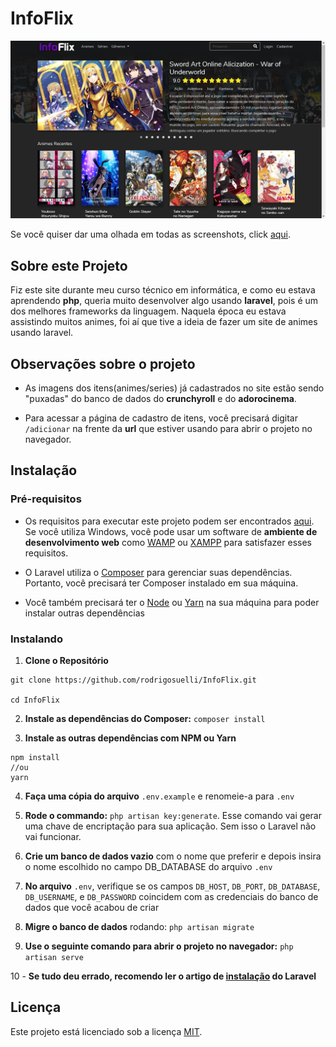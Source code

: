 # InfoFlix

![Screenshot](https://github.com/rodrigosuelli/InfoFlix/blob/master/screenshot.png)

Se você quiser dar uma olhada em todas as screenshots, click [aqui](https://drive.google.com/drive/folders/1AMb3vkXEdAruaHRhWOPTsYCWIP5ctUAe?usp=sharing).

## Sobre este Projeto

Fiz este site durante meu curso técnico em informática, e como eu estava aprendendo **php**, queria muito desenvolver algo usando **laravel**, pois é um dos melhores frameworks da linguagem. Naquela época eu estava assistindo muitos animes, foi aí que tive a ideia de fazer um site de animes usando laravel.

## Observações sobre o projeto

- As imagens dos itens(animes/series) já cadastrados no site estão sendo "puxadas" do banco de dados do **crunchyroll** e do **adorocinema**.

- Para acessar a página de cadastro de itens, você precisará digitar `/adicionar` na frente da **url** que estiver usando para abrir o projeto no navegador.

## Instalação

### Pré-requisitos

- Os requisitos para executar este projeto podem ser encontrados [aqui](https://laravel.com/docs/6.x/installation#server-requirements). Se você utiliza Windows, você pode usar um software de **ambiente de desenvolvimento web** como [WAMP](http://www.wampserver.com/en/) ou [XAMPP](https://www.apachefriends.org/pt_br/index.html) para satisfazer esses requisitos.

- O Laravel utiliza o [Composer](https://getcomposer.org/) para gerenciar suas dependências. Portanto, você precisará ter Composer instalado em sua máquina.

- Você também precisará ter o [Node](https://nodejs.org/en/) ou [Yarn](https://legacy.yarnpkg.com/en/) na sua máquina para poder instalar outras dependências

### Instalando

1. **Clone o Repositório**

```
git clone https://github.com/rodrigosuelli/InfoFlix.git

cd InfoFlix
```

2. **Instale as dependências do Composer:** `composer install`

3. **Instale as outras dependências com NPM ou Yarn**

```
npm install
//ou
yarn
```

4. **Faça uma cópia do arquivo** `.env.example` e renomeie-a para `.env`

5. **Rode o commando:** `php artisan key:generate`.
 Esse comando vai gerar uma chave de encriptação para sua aplicação. Sem isso o Laravel não vai funcionar.

6. **Crie um banco de dados vazio** com o nome que preferir e depois insira o nome escolhido no campo DB_DATABASE do arquivo `.env`

7. **No arquivo** `.env`, verifique se os campos `DB_HOST`, `DB_PORT`, `DB_DATABASE`, `DB_USERNAME`, e `DB_PASSWORD` coincidem com as credenciais do banco de dados que você acabou de criar

8. **Migre o banco de dados** rodando: `php artisan migrate`

9. **Use o seguinte comando para abrir o projeto no navegador:** `php artisan serve`

10 - **Se tudo deu errado, recomendo ler o artigo de [instalação](https://laravel.com/docs/6.x/installation) do Laravel**

## Licença
Este projeto está licenciado sob a licença [MIT](https://github.com/rodrigosuelli/InfoFlix/blob/master/LICENSE).
